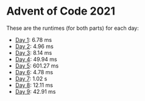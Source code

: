 # Advent of Code 2021

These are the runtimes (for both parts) for each day:
- [Day 1](https://adventofcode.com/2021/day/1):   6.78 ms
- [Day 2](https://adventofcode.com/2021/day/2):   4.96 ms
- [Day 3](https://adventofcode.com/2021/day/3):   8.14 ms
- [Day 4](https://adventofcode.com/2021/day/4):  49.94 ms
- [Day 5](https://adventofcode.com/2021/day/5): 601.27 ms
- [Day 6](https://adventofcode.com/2021/day/6):   4.78 ms
- [Day 7](https://adventofcode.com/2021/day/7):   1.02  s
- [Day 8](https://adventofcode.com/2021/day/8):  12.11 ms
- [Day 9](https://adventofcode.com/2021/day/9):  42.91 ms
